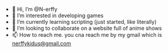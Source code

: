 - 👋 Hi, I’m @N-erffy
- 👀 I’m interested in developing games
- 🌱 I’m currently learning scripting (just started, like literally)
- 💞️ I’m looking to collaborate on a website full of anime shows
- 📫 How to reach me. you cna reach me by my gmail which is nerffykidus@gmail.com

<!---
N-erffy/N-erffy is a ✨ special ✨ repository because its `README.md` (this file) appears on your GitHub profile.
You can click the Preview link to take a look at your changes.
--->
